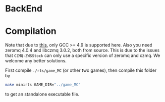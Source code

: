 # BackEnd

Compilation
========
Note that due to [this](https://github.com/nlohmann/json#supported-compilers), only GCC >= 4.9 is supported here. Also you need zeromq 4.0.4 and libczmq 3.0.2, both from source. This is due to the issues that `CZMQ-ZWSStock` can only use a specific version of zeromq and czmq. We welcome any better solutions.

First compile `./rts/game_MC` (or other two games), then compile this folder by
```bash
make minirts GAME_DIR="../game_MC"
```
to get an standalone executable file. 

